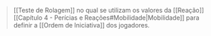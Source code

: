 > [[Teste de Rolagem]] no qual se utilizam os valores da [[Reação]] [[Capítulo 4 - Perícias e Reações#Mobilidade|Mobilidade]] para definir a [[Ordem de Iniciativa]] dos jogadores.